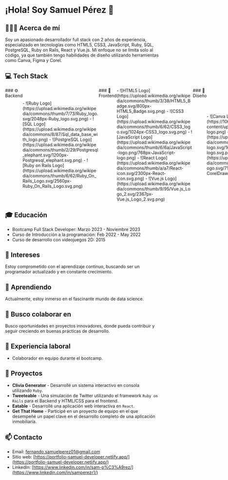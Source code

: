 # ¡Hola! Soy Samuel Pérez 👋

## 🙋🏽‍♂️ Acerca de mí
Soy un apasionado desarrollador full stack con 2 años de experiencia, especializado en tecnologías como HTML5, CSS3, JavaScript, Ruby, SQL, PostgreSQL, Ruby on Rails, React y Vue.js. Mi enfoque no se limita solo al código, ya que también tengo habilidades de diseño utilizando herramientas como Canva, Figma y Corel.

## 💻 Tech Stack

<div style="display: flex;" >
### ⚙️ Backend
  <div id="backend" style="display: grid; grid-template-columns: repeat(auto-fill, minmax(250px, 1fr)); justify-content: center; align-items: center; gap: 10px;">
  - ![Ruby Logo](https://upload.wikimedia.org/wikipedia/commons/thumb/7/73/Ruby_logo.svg/2048px-Ruby_logo.svg.png)
  - ![SQL Logo](https://upload.wikimedia.org/wikipedia/commons/8/87/Sql_data_base_with_logo.png)
  - ![PostgreSQL Logo](https://upload.wikimedia.org/wikipedia/commons/thumb/2/29/Postgresql_elephant.svg/1200px-Postgresql_elephant.svg.png)
  - ![Ruby on Rails Logo](https://upload.wikimedia.org/wikipedia/commons/thumb/6/62/Ruby_On_Rails_Logo.svg/2560px-Ruby_On_Rails_Logo.svg.png)
  </div>
### 🚀 Frontend
  <div id="frontend" style="display: grid; grid-template-columns: repeat(auto-fill, minmax(250px, 1fr)); justify-content: center; align-items: center; gap: 10px;">
  - ![HTML5 Logo](https://upload.wikimedia.org/wikipedia/commons/thumb/3/38/HTML5_Badge.svg/800px-HTML5_Badge.svg.png)
  - ![CSS3 Logo](https://upload.wikimedia.org/wikipedia/commons/thumb/6/62/CSS3_logo.svg/1024px-CSS3_logo.svg.png)
  - ![JavaScript Logo](https://upload.wikimedia.org/wikipedia/commons/thumb/6/6a/JavaScript-logo.png/768px-JavaScript-logo.png)
  - ![React Logo](https://upload.wikimedia.org/wikipedia/commons/thumb/a/a7/React-icon.svg/2300px-React-icon.svg.png)
  - ![Vue.js Logo](https://upload.wikimedia.org/wikipedia/commons/thumb/9/95/Vue.js_Logo_2.svg/2367px-Vue.js_Logo_2.svg.png)
  </div>
### 🎨 Diseño
  <div id="design" style="display: grid; grid-template-columns: repeat(auto-fill, minmax(250px, 1fr)); justify-content: center; align-items: center; gap: 10px;">
  - ![Canva Logo](https://1000marcas.net/wp-content/uploads/2020/01/Canva-logo.png)
  - ![Figma Logo](https://upload.wikimedia.org/wikipedia/commons/thumb/3/33/Figma-logo.svg/1667px-Figma-logo.svg.png)
  - ![Corel Logo](https://upload.wikimedia.org/wikipedia/commons/thumb/f/f1/CorelDraw_logo.svg/718px-CorelDraw_logo.svg.png)
  </div>
### ⚙️ DevOps
  <div id="devops" style="display: grid; grid-template-columns: repeat(auto-fill, minmax(250px, 1fr)); justify-content: center; align-items: center; gap: 10px;">
  - ![Git Logo](https://iconape.com/wp-content/png_logo_vector/git-icon.png)
  - ![VSCode Logo](https://upload.wikimedia.org/wikipedia/commons/thumb/9/9a/Visual_Studio_Code_1.35_icon.svg/1024px-Visual_Studio_Code_1.35_icon.svg.png)
  - ![npm Logo](https://upload.wikimedia.org/wikipedia/commons/thumb/d/db/Npm-logo.svg/800px-Npm-logo.svg.png)
  - ![Ubuntu Logo](https://upload.wikimedia.org/wikipedia/commons/thumb/3/35/Tux.svg/165px-Tux.svg.png)
  </div>
</div> 

## 🎓 Educación

- Bootcamp Full Stack Developer: Marzo 2023 - Noviembre 2023
- Curso de Introducción a la programación: Feb 2022 - May 2022
- Curso de desarrollo con videojuegos 2D: 2015

## 👀 Intereses

Estoy comprometido con el aprendizaje continuo, buscando ser un programador actualizado y en constante crecimiento.

## 🌱 Aprendiendo

Actualmente, estoy inmerso en el fascinante mundo de data science.

## 💞️ Busco colaborar en

Busco oportunidades en proyectos innovadores, donde pueda contribuir y seguir creciendo en buenas prácticas de desarrollo.

## 💼 Experiencia laboral

- Colaborador en equipo durante el bootcamp.

## 🌱 Proyectos

- **Clivia Generator** - Desarrollé un sistema interactivo en consola utilizando `Ruby`.
- **Tweeteable** - Una simulación de Twitter utilizando el framework `Ruby on Rails` para el Backend y HTML/CSS para el frontend.
- **Eatable** - Desarrollé una aplicación web interactiva en `React`.
- **Get That Home** - Participé en un proyecto de equipo en el que desempeñé un papel clave en el desarrollo completo de una aplicación inmobiliaria.

## 📫 Contacto

- Email: fernando.samuelperez01@gmail.com
- Sitio web: [https://portfolio-samuel-developer.netlify.app/](https://portfolio-samuel-developer.netlify.app/)
- LinkedIn: [https://www.linkedin.com/in/sam-p%C3%A9rez/](https://www.linkedin.com/in/samperezr1/)
